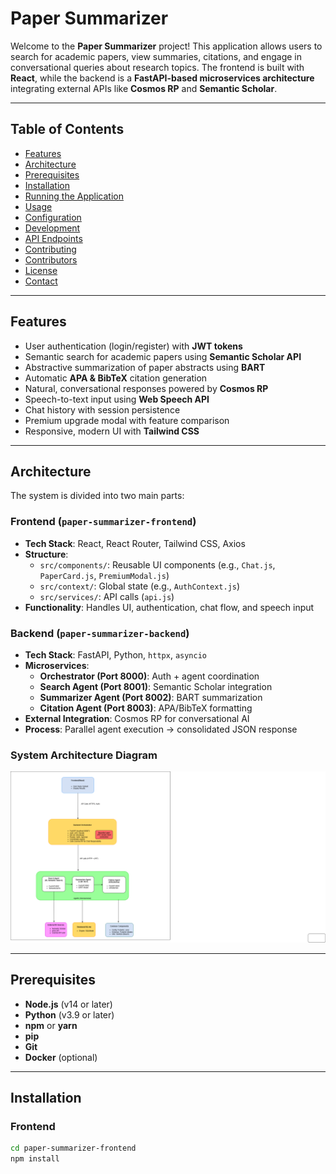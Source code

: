 # Paper Summarizer

Welcome to the **Paper Summarizer** project! This application allows users to search for academic papers, view summaries, citations, and engage in conversational queries about research topics. The frontend is built with **React**, while the backend is a **FastAPI-based microservices architecture** integrating external APIs like **Cosmos RP** and **Semantic Scholar**.

---

## Table of Contents
- [Features](#features)
- [Architecture](#architecture)
- [Prerequisites](#prerequisites)
- [Installation](#installation)
- [Running the Application](#running-the-application)
- [Usage](#usage)
- [Configuration](#configuration)
- [Development](#development)
- [API Endpoints](#api-endpoints)
- [Contributing](#contributing)
- [Contributors](#contributors)
- [License](#license)
- [Contact](#contact)

---

## Features
- User authentication (login/register) with **JWT tokens**
- Semantic search for academic papers using **Semantic Scholar API**
- Abstractive summarization of paper abstracts using **BART**
- Automatic **APA & BibTeX** citation generation
- Natural, conversational responses powered by **Cosmos RP**
- Speech-to-text input using **Web Speech API**
- Chat history with session persistence
- Premium upgrade modal with feature comparison
- Responsive, modern UI with **Tailwind CSS**

---

## Architecture
The system is divided into two main parts:

### Frontend (`paper-summarizer-frontend`)
- **Tech Stack**: React, React Router, Tailwind CSS, Axios
- **Structure**:
  - `src/components/`: Reusable UI components (e.g., `Chat.js`, `PaperCard.js`, `PremiumModal.js`)
  - `src/context/`: Global state (e.g., `AuthContext.js`)
  - `src/services/`: API calls (`api.js`)
- **Functionality**: Handles UI, authentication, chat flow, and speech input

### Backend (`paper-summarizer-backend`)
- **Tech Stack**: FastAPI, Python, `httpx`, `asyncio`
- **Microservices**:
  - **Orchestrator (Port 8000)**: Auth + agent coordination
  - **Search Agent (Port 8001)**: Semantic Scholar integration
  - **Summarizer Agent (Port 8002)**: BART summarization
  - **Citation Agent (Port 8003)**: APA/BibTeX formatting
- **External Integration**: Cosmos RP for conversational AI
- **Process**: Parallel agent execution → consolidated JSON response

### System Architecture Diagram
![System Architecture](architecture.png)

---

## Prerequisites
- **Node.js** (v14 or later)
- **Python** (v3.9 or later)
- **npm** or **yarn**
- **pip**
- **Git**
- **Docker** (optional)

---

## Installation

### Frontend
```bash
cd paper-summarizer-frontend
npm install
